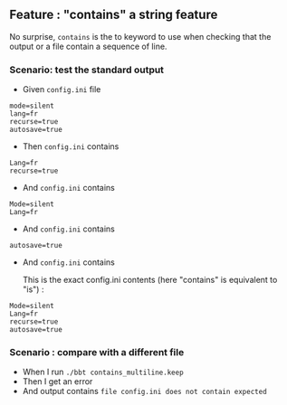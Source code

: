 ## Feature : "contains" a string feature

No surprise, `contains` is the to keyword to use when checking that the output or a file contain a sequence of line.

### Scenario: test the standard output

- Given `config.ini` file
```
mode=silent
lang=fr  
recurse=true 
autosave=true
```

- Then `config.ini` contains
```
Lang=fr
recurse=true
```

- And `config.ini` contains 
```
Mode=silent
Lang=fr
```

- And `config.ini` contains 
```
autosave=true
```

- And `config.ini` contains 
  
  This is the exact config.ini contents (here "contains" is equivalent to "is") :

```
Mode=silent
Lang=fr
recurse=true
autosave=true
```

### Scenario : compare with a different file

- When I run `./bbt contains_multiline.keep`
- Then I get an error
- And output contains `file config.ini does not contain expected`
